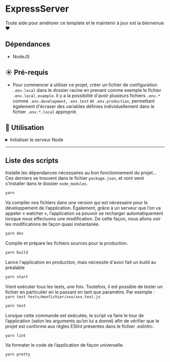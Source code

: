 # ExpressServer

Toute aide pour améliorer ce template et le maintenir à jour est la bienvenue :heart:

## Dépendances

- NodeJS

## :sunny: Pré-requis

- Pour commencer à utiliser ce projet, créer un fichier de configuration `.env.local` dans le dossier racine
en prenant comme exemple le fichier `.env.local.example`.
Il y a la possibilité d'avoir plusieurs fichiers `.env.*` comme `.env.development`, `.env.test` et `.env.production`,
permettant également d'écraser des variables définies individuellement dans le fichier `.env.*.local` approprié.

## :punch: Utilisation
<details>
  <summary>Initialiser le serveur Node</summary>
  <p>

- Installation des dépendances : `yarn`
- Lancement de votre serveur local : `yarn start`
- Le serveur sera disponible sur le port que vous avez configuré
Par défaut à cette adresse : [http://localhost:3000](http://localhost:3000)

    </p>
  </details>

---

 ## Liste des scripts

Installe les dépendances nécessaires au bon fonctionnement du projet...
Ces derniers se trouvent dans le fichier `package.json`, et vont venir s’installer dans le dossier `node_modules`.
```sh
yarn
```

Va compiler nos fichiers dans une version qui est nécessaire pour le développement de l’application. Également, grâce à un serveur que l’on va appeler « watcher », l’application va pouvoir se recharger automatiquement lorsque nous effectuons une modification. De cette façon, nous allons voir les modifications de façon quasi instantanée.
```sh
yarn dev
```

Compile et prépare les fichiers sources pour la production.
```sh
yarn build
```

Lance l'application en production, mais nécessite d'avoir fait un build au préalable
```sh
yarn start
```

Vient exécuter tous les tests, une fois. Toutefois, il est possible de tester un fichier en particulier en le passant en tant que paramètre. Par exemple : `yarn test tests/monfichier/xxx/xxx.test.js`
```sh
yarn test
```

Lorsque cette commande est exécutée, le script va faire le tour de l’application (selon les arguments qu’on lui a donné) afin de vérifier que le projet est conforme aux règles ESlint présentes dans le fichier .eslintrc.
```sh
yarn lint
```

Va formater le code de l’application de façon universelle.
```sh
yarn pretty
```